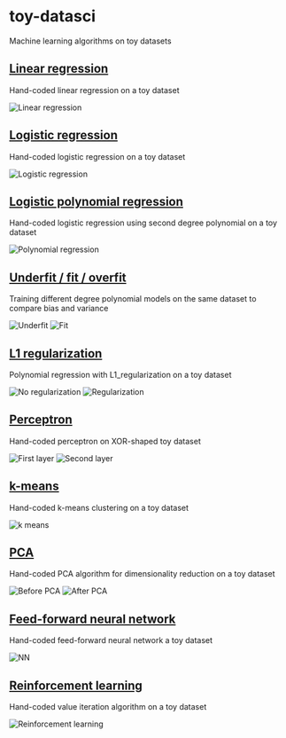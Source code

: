# toy-datasci
Machine learning algorithms on toy datasets

## [Linear regression](linear_regression.ipynb)

Hand-coded linear regression on a toy dataset

![Linear regression](/img/linear_regression.png)

## [Logistic regression](logistic_regression.ipynb)

Hand-coded logistic regression on a toy dataset

![Logistic regression](/img/logistic_regression.png)

## [Logistic polynomial regression](logistic_polynomial.ipynb)

Hand-coded logistic regression using second degree polynomial on a toy dataset

![Polynomial regression](/img/polynomial_regression.png)

## [Underfit / fit / overfit](underfitting_overfitting.ipynb)

Training different degree polynomial models on the same dataset to compare bias and variance

![Underfit](/img/underfitting.png)
![Fit](/img/fitting.png)

## [L1 regularization](l1_regularization.ipynb)

Polynomial regression with L1_regularization on a toy dataset

![No regularization](/img/no_regularization.png)
![Regularization](/img/regularization.png)

## [Perceptron](perceptron.ipynb)

Hand-coded perceptron on XOR-shaped toy dataset

![First layer](/img/perceptron_first_layer.png)
![Second layer](/img/perceptron_second_layer.png)

## [k-means](k_means.ipynb)

Hand-coded k-means clustering on a toy dataset

![k means](/img/k_means.png)

## [PCA](pca.ipynb)

Hand-coded PCA algorithm for dimensionality reduction on a toy dataset

![Before PCA](/img/pca_before.png)
![After PCA](/img/pca_after.png)

## [Feed-forward neural network](feed_forward_neural_network.ipynb)

Hand-coded feed-forward neural network a toy dataset

![NN](/img/nn.png)

## [Reinforcement learning](reinforcement_learning.ipynb)

Hand-coded value iteration algorithm on a toy dataset

![Reinforcement learning](/img/reinforcement_learning.png)
